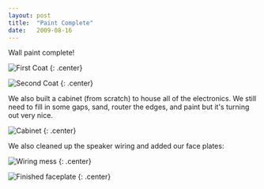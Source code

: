 ```yaml
---
layout: post
title:  "Paint Complete"
date:   2009-08-16
---
```

Wall paint complete!

![](http://lh3.ggpht.com/_0McL0FrJEnE/SwGl8PkV7dI/AAAAAAAADac/EIcJYs6l71s/s640/coat1.jpg "First Coat")
{: .center}

![](http://lh5.ggpht.com/_0McL0FrJEnE/SwGl72rABCI/AAAAAAAADaY/V7lyJ92Cn_I/s640/coat2.jpg "Second Coat")
{: .center}

We also built a cabinet (from scratch) to house all of the electronics. We still need to fill in some gaps, sand, router the edges, and paint but it's turning out very nice.

![](http://lh5.ggpht.com/_0McL0FrJEnE/SwGl8GYf87I/AAAAAAAADag/SAJunn84VcM/s640/cabinet.jpg "Cabinet")
{: .center}

We also cleaned up the speaker wiring and added our face plates:

![](http://lh3.ggpht.com/_0McL0FrJEnE/SwGl4fw0-AI/AAAAAAAADaQ/1yVdfc74bAQ/s512/wiring.jpg "Wiring mess")
{: .center}

![](http://lh3.ggpht.com/_0McL0FrJEnE/SwGl71BWxJI/AAAAAAAADaU/Y4HjKkdJ8ZM/s512/faceplate.jpg "Finished faceplate")
{: .center}